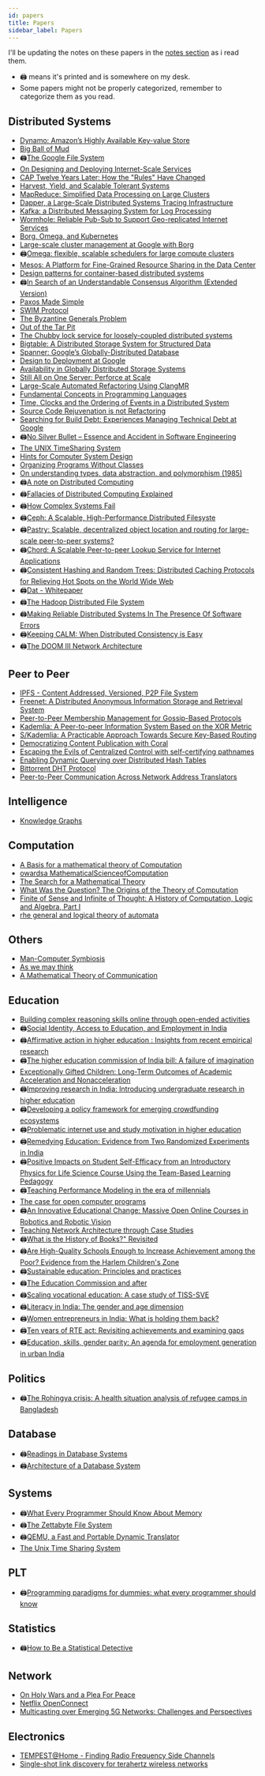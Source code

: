 ```yaml
---
id: papers
title: Papers
sidebar_label: Papers
---
```


I'll be updating the notes on these papers in the [notes section](/docs/notes/papers) as i read them.

- 🖨 means it's printed and is somewhere on my desk.
- Some papers might not be properly categorized, remember to categorize them as you read.

## Distributed Systems

- [Dynamo: Amazon’s Highly Available Key-value Store](https://s3.amazonaws.com/systemsandpapers/papers/amazon-dynamo-sosp2007.pdf)
- [Big Ball of Mud](https://s3.amazonaws.com/systemsandpapers/papers/bigballofmud.pdf)
- 🖨[The Google File System](https://s3.amazonaws.com/systemsandpapers/papers/gfs.pdf)
- [On Designing and Deploying Internet-Scale Services](https://s3.amazonaws.com/systemsandpapers/papers/hamilton.pdf)
- [CAP Twelve Years Later: How the "Rules" Have Changed](https://www.infoq.com/articles/cap-twelve-years-later-how-the-rules-have-changed/)
- [Harvest, Yield, and Scalable Tolerant Systems](https://s3.amazonaws.com/systemsandpapers/papers/FOX_Brewer_99-Harvest_Yield_and_Scalable_Tolerant_Systems.pdf)
- [MapReduce: Simplified Data Processing on Large Clusters](https://s3.amazonaws.com/systemsandpapers/papers/mapreduce.pdf)
- [Dapper, a Large-Scale Distributed Systems Tracing Infrastructure](https://s3.amazonaws.com/systemsandpapers/papers/dapper.pdf)
- [Kafka: a Distributed Messaging System for Log Processing](https://s3.amazonaws.com/systemsandpapers/papers/Kafka.pdf)
- [Wormhole: Reliable Pub-Sub to Support Geo-replicated Internet Services](https://s3.amazonaws.com/systemsandpapers/papers/wormhole.pdf)
- [Borg, Omega, and Kubernetes](https://queue.acm.org/detail.cfm?id=2898444)
- [Large-scale cluster management at Google with Borg](https://s3.amazonaws.com/systemsandpapers/papers/borg.pdf)
- 🖨[Omega: flexible, scalable schedulers for large compute clusters](https://s3.amazonaws.com/systemsandpapers/papers/omega.pdf)
- [Mesos: A Platform for Fine-Grained Resource Sharing in the Data Center](https://s3.amazonaws.com/systemsandpapers/papers/mesos.pdf)
- [Design patterns for container-based distributed systems](https://s3.amazonaws.com/systemsandpapers/papers/design-container-based-systems.pdf)
- 🖨[In Search of an Understandable Consensus Algorithm (Extended Version)](https://s3.amazonaws.com/systemsandpapers/papers/raft.pdf)
- [Paxos Made Simple](https://s3.amazonaws.com/systemsandpapers/papers/paxos-made-simple.pdf)
- [SWIM Protocol](https://s3.amazonaws.com/systemsandpapers/papers/swim.pdf)
- [The Byzantine Generals Problem](https://s3.amazonaws.com/systemsandpapers/papers/Lamport_82-The_Byzantine_Generals_Problem.pdf)
- [Out of the Tar Pit](https://s3.amazonaws.com/systemsandpapers/papers/outofthetarpit.pdf)
- [The Chubby lock service for loosely-coupled distributed systems](https://s3.amazonaws.com/systemsandpapers/papers/chubby-osdi06.pdf)
- [Bigtable: A Distributed Storage System for Structured Data](https://static.googleusercontent.com/media/research.google.com/en//archive/bigtable-osdi06.pdf)
- [Spanner: Google’s Globally-Distributed Database](https://static.googleusercontent.com/media/research.google.com/en//pubs/archive/45409.pdf)
- [Design to Deployment at Google](https://static.googleusercontent.com/media/research.google.com/en//pubs/archive/44860.pdf)
- [Availability in Globally Distributed Storage Systems](https://static.googleusercontent.com/media/research.google.com/en//pubs/archive/36737.pdf)
- [Still All on One Server: Perforce at Scale](https://static.googleusercontent.com/media/research.google.com/en//pubs/archive/39983.pdf)
- [Large-Scale Automated Refactoring Using ClangMR](https://static.googleusercontent.com/media/research.google.com/en//pubs/archive/41342.pdf)
- [Fundamental Concepts in Programming Languages](http://citeseerx.ist.psu.edu/viewdoc/download?doi=10.1.1.332.3161&rep=rep1&type=pdf)
- [Time, Clocks and the Ordering of Events in a Distributed System](https://www.microsoft.com/en-us/research/publication/time-clocks-ordering-events-distributed-system/?from=http%3A%2F%2Fresearch.microsoft.com%2Fen-us%2Fum%2Fpeople%2Flamport%2Fpubs%2Ftime-clocks.pdf)
- [Source Code Rejuvenation is not Refactoring](https://s3.amazonaws.com/systemsandpapers/papers/sofsem10.pdf)
- [Searching for Build Debt: Experiences Managing Technical Debt at Google](https://static.googleusercontent.com/media/research.google.com/en//pubs/archive/37755.pdf)
- 🖨[No Silver Bullet – Essence and Accident in Software Engineering](https://s3.amazonaws.com/systemsandpapers/papers/Frederick_Brooks_87-No_Silver_Bullet_Essence_and_Accidents_of_Software_Engineering.pdf)
- [The UNIX TimeSharing System](https://s3.amazonaws.com/systemsandpapers/papers/unix_timesharing_system.pdf)
- [Hints for Computer System Design](https://s3.amazonaws.com/systemsandpapers/papers/acrobat-17.pdf)
- [Organizing Programs Without Classes](http://bibliography.selflanguage.org/_static/organizing-programs.pdf)
- [On understanding types, data abstraction, and polymorphism (1985)](http://citeseer.ist.psu.edu/viewdoc/summary?doi=10.1.1.117.695)
- 🖨[A note on Distributed Computing](https://github.com/papers-we-love/papers-we-love/blob/master/distributed_systems/a-note-on-distributed-computing.pdf)
- 🖨[Fallacies of Distributed Computing Explained](https://www.rgoarchitects.com/Files/fallacies.pdf)
- 🖨[How Complex Systems Fail](https://web.mit.edu/2.75/resources/random/How%20Complex%20Systems%20Fail.pdf)
- 🖨[Ceph: A Scalable, High-Performance Distributed Filesyste](https://www.ssrc.ucsc.edu/Papers/weil-osdi06.pdf)
- 🖨[Pastry: Scalable, decentralized object location and routing for large-scale peer-to-peer systems?](https://www.cs.rice.edu/~druschel/publications/Pastry.pdf)
- 🖨[Chord: A Scalable Peer-to-peer Lookup Service for Internet Applications](https://pdos.csail.mit.edu/papers/chord:sigcomm01/chord_sigcomm.pdf)
- 🖨[Consistent Hashing and Random Trees: Distributed Caching Protocols for Relieving Hot Spots on the World Wide Web](https://www.akamai.com/us/en/multimedia/documents/technical-publication/consistent-hashing-and-random-trees-distributed-caching-protocols-for-relieving-hot-spots-on-the-world-wide-web-technical-publication.pdf)
- 🖨[Dat - Whitepaper](https://github.com/datprotocol/whitepaper/blob/master/dat-paper.pdf)
- 🖨[The Hadoop Distributed File System](https://storageconference.us/2010/Papers/MSST/Shvachko.pdf)
- 🖨[Making Reliable Distributed Systems In The Presence Of Software Errors](http://highscalability.com/blog/2013/4/25/paper-making-reliable-distributed-systems-in-the-presence-of.html)
- 🖨[Keeping CALM: When Distributed Consistency is Easy](https://arxiv.org/abs/1901.01930)
- 🖨[The DOOM III Network Architecture](http://mrelusive.com/publications/papers/The-DOOM-III-Network-Architecture.pdf)

## Peer to Peer

- [IPFS - Content Addressed, Versioned, P2P File System](https://arxiv.org/abs/1407.3561)
- [Freenet: A Distributed Anonymous Information Storage and Retrieval System](http://snap.stanford.edu/class/cs224w-readings/clarke00freenet.pdf)
- [Peer-to-Peer Membership Management for Gossip-Based Protocols](http://pages.saclay.inria.fr/laurent.massoulie/ieee_tocs.pdf)
- [Kademlia: A Peer-to-peer Information System Based on the XOR Metric](http://pdos.csail.mit.edu/~petar/papers/maymounkov-kademlia-lncs.pdf)
- [S/Kademlia: A Practicable Approach Towards Secure Key-Based Routing](https://web.archive.org/web/20170809130252/http://www.tm.uka.de/doc/SKademlia_2007.pdf)
- [Democratizing Content Publication with Coral](https://web.archive.org/web/20181117012712/http://www.coralcdn.org/docs/coral-nsdi04.pdf)
- [Escaping the Evils of Centralized Control with self-certifying pathnames](http://www.sigops.org/ew-history/1998/papers/mazieres.ps)
- [Enabling Dynamic Querying over Distributed Hash Tables](https://www.sciencedirect.com/science/article/abs/pii/S0743731510001735)
- [Bittorrent DHT Protocol](http://www.bittorrent.org/beps/bep_0005.html)
- [Peer-to-Peer Communication Across Network Address Translators](https://www.usenix.org/legacy/event/usenix05/tech/general/full_papers/ford/ford.pdf)

## Intelligence

- [Knowledge Graphs](https://arxiv.org/abs/2003.02320)

## Computation

- [A Basis for a mathematical theory of Computation](https://web.archive.org/web/20011114002413/http://www-formal.stanford.edu/jmc/basis1.pdf)
- [owardsa MathematicalScienceofComputation](https://web.archive.org/web/20160304033326/http://citeseerx.ist.psu.edu/viewdoc/download?doi=10.1.1.79.8613&rep=rep1&type=pdf)
- [The Search for a Mathematical Theory](https://web.archive.org/web/20170425043224/http://www.princeton.edu/~hos/h593/20thcent.fin.wp.html)
- [What Was the Question? The Origins of the Theory of Computation](http://web.archive.org/web/20200328132050/https://www.princeton.edu/~hos/Mahoney/cra/cra.html)
- [Finite of Sense and Infinite of Thought: A History of Computation, Logic and Algebra, Part I](https://pron.github.io/posts/computation-logic-algebra-pt1#primary-sources)
- [rhe general and logical theory of automata](https://www.vordenker.de/ggphilosophy/jvn_the-general-and-logical-theory-of-automata.pdf)

## Others

- [Man-Computer Symbiosis](https://groups.csail.mit.edu/medg/people/psz/Licklider.html)
- [As we may think](https://www.theatlantic.com/magazine/archive/1945/07/as-we-may-think/303881/)
- [A Mathematical Theory of Communication](http://people.math.harvard.edu/~ctm/home/text/others/shannon/entropy/entropy.pdf)

## Education

- [Building complex reasoning skills online through open-ended activities](https://early.khanacademy.org/open-ended/)
- 🖨[Social Identity, Access to Education, and Employment in India](https://www.orfonline.org/research/social-identity-access-to-education-and-employment-in-india/)
- 🖨[Affirmative action in higher education : Insights from recent empirical research](https://www.orfonline.org/research/affirmative-action-in-higher-education-insights-from-recent-empirical-reserach/)
- 🖨[The higher education commission of India bill: A failure of imagination](https://www.orfonline.org/research/43521-the-higher-education-commission-of-india-bill-a-failure-of-imagination/)
- [Exceptionally Gifted Children: Long-Term Outcomes of Academic Acceleration and Nonacceleration ](https://files.eric.ed.gov/fulltext/EJ746290.pdf)
- 🖨[Improving research in India: Introducing undergraduate research in higher education](https://www.orfonline.org/research/improving-research-in-india-introducing-undergraduate-research-in-higher-education-47713/)
- 🖨[Developing a policy framework for emerging crowdfunding ecosystems](https://www.orfonline.org/research/developing-a-policy-framework-for-emerging-crowdfunding-ecosystems-52971/)
- 🖨[Problematic internet use and study motivation in higher education](https://onlinelibrary.wiley.com/doi/abs/10.1111/jcal.12414)
- 🖨[Remedying Education: Evidence from Two Randomized Experiments in India](https://www.nber.org/papers/w11904)
- 🖨[Positive Impacts on Student Self-Efficacy from an Introductory Physics for Life Science Course Using the Team-Based Learning Pedagogy](https://arxiv.org/abs/2001.07277)
- 🖨[Teaching Performance Modeling in the era of millennials](https://arxiv.org/abs/2001.08949)
- [The case for open computer programs](https://www.nature.com/articles/nature10836#Sec8)
- 🖨[An Innovative Educational Change: Massive Open Online Courses in Robotics and Robotic Vision](https://ieeexplore.ieee.org/document/7469836)
- [Teaching Network Architecture through Case Studies](https://named-data.net/wp-content/uploads/main.pdf)
- 🖨[What is the History of Books?" Revisited](https://dash.harvard.edu/handle/1/3403039)
- 🖨[Are High-Quality Schools Enough to Increase Achievement among the Poor? Evidence from the Harlem Children's Zone](https://www.aeaweb.org/articles?id=10.1257/app.3.3.158)
- 🖨[Sustainable education: Principles and practices ](https://www.aare.edu.au/data/publications/2009/rey091135.pdf)
- 🖨[The Education Commission and after](https://www.jstor.org/stable/2642267?seq=1)
- 🖨[Scaling vocational education: A case study of TISS-SVE](https://www.orfonline.org/research/scaling-vocational-education-case-study-tiss-sve/)
- 🖨[Literacy in India: The gender and age dimension](https://www.orfonline.org/research/literacy-in-india-the-gender-and-age-dimension-57150/)
- 🖨[Women entrepreneurs in India: What is holding them back?](https://www.orfonline.org/research/women-entrepreneurs-in-india-what-is-holding-them-back-55852/)
- 🖨[Ten years of RTE act: Revisiting achievements and examining gaps](https://www.orfonline.org/research/ten-years-of-rte-act-revisiting-achievements-and-examining-gaps-54066/)
- 🖨[Education, skills, gender parity: An agenda for employment generation in urban India](https://www.orfonline.org/research/education-skills-gender-parity-an-agenda-for-employment-generation-in-urban-india-54599/)

## Politics

- 🖨[The Rohingya crisis: A health situation analysis of refugee camps in Bangladesh](https://www.orfonline.org/research/the-rohingya-crisis-a-health-situation-analysis-of-refugee-camps-in-bangladesh-53011/)

## Database

- 🖨[Readings in Database Systems](http://www.redbook.io/)
- 🖨[Architecture of a Database System](https://dsf.berkeley.edu/papers/fntdb07-architecture.pdf)

## Systems

- 🖨[What Every Programmer Should Know About Memory](https://people.freebsd.org/~lstewart/articles/cpumemory.pdf)
- 🖨[The Zettabyte File System](https://www.cs.hmc.edu/~rhodes/courses/cs134/sp19/readings/zfs.pdf)
- 🖨[QEMU, a Fast and Portable Dynamic Translator](http://archives.cse.iitd.ernet.in/~sbansal/csl862-virt/2010/readings/bellard.pdf)
- [The Unix Time Sharing System](https://people.eecs.berkeley.edu/~brewer/cs262/unix.pdf)

## PLT

- 🖨[Programming paradigms for dummies: what every programmer should know](https://blog.acolyer.org/2019/01/25/programming-paradigms-for-dummies-what-every-programmer-should-know/)

## Statistics

- 🖨[How to Be a Statistical Detective](https://onlinelibrary.wiley.com/doi/full/10.1002/pmrj.12305)

## Network

- [On Holy Wars and a Plea For Peace](https://wiki.c2.com/?OnHolyWarsAndaPleaForPeace)
- [Netflix OpenConnect](https://openconnect.netflix.com/en/)
- [Multicasting over Emerging 5G Networks: Challenges and Perspectives](https://ieeexplore.ieee.org/document/7853753)

## Electronics

- [TEMPEST@Home - Finding Radio Frequency Side Channels](https://duo.com/labs/research/finding-radio-sidechannels)
- [Single-shot link discovery for terahertz wireless networks](https://www.nature.com/articles/s41467-020-15761-4)
